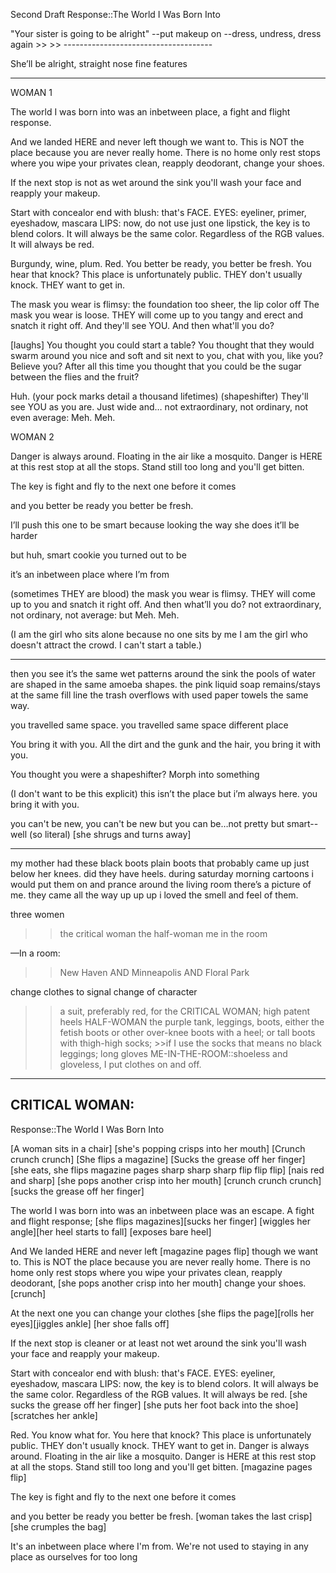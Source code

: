 Second Draft
Response::The World I Was Born Into

<Ideation>
"Your sister is going to be alright"
--put makeup on
--dress, undress, dress again
  >>
  >>
-------------------------------------

She’ll be alright, straight nose fine features

-------------------------------------
WOMAN 1

The world I was born into was
an inbetween place,
a fight and flight response.

And we landed HERE and never left
though we want to.
This is NOT the place
because you are never really home.
There is no home only rest stops
where you wipe your privates clean,
reapply deodorant,
change your shoes.

If the next stop is not as wet around the sink
you'll wash your face and reapply your makeup.

Start with concealor end with blush: that's FACE.
EYES: eyeliner, primer, eyeshadow, mascara
LIPS: now, do not use just one lipstick, the key is to blend colors. 
It will always be the same color. Regardless of the RGB values.
It will always be red.

Burgundy, wine, plum. Red. 
You better be ready, you better be fresh.
You hear that knock?
This place is unfortunately public.
THEY don't usually knock. THEY want to get in.

The mask you wear is flimsy: the foundation too sheer, the lip color off
The mask you wear is loose.
THEY will come up to you tangy and erect and snatch it right off.
And they'll see YOU. And then what'll you do?

[laughs]
You thought you could start a table?
You thought that they would swarm around you nice and soft
and sit next to you, chat with you, like you? 
Believe you?
After all this time
you thought that you could
be the sugar between the flies and the fruit?

Huh.
(your pock marks detail a thousand lifetimes)
(shapeshifter)
They'll see YOU as you are.
Just wide and…
not extraordinary, not ordinary, not even average:
Meh.
Meh.

WOMAN 2

Danger is always around. Floating in the air like a mosquito.
Danger is HERE at this rest stop at all the stops.
Stand still too long and you'll get bitten.

The key is fight and fly
to the next one before it comes

and you better be ready
you better be fresh.

I’ll push this one to be smart because looking the way she does it’ll be harder

but huh, smart cookie you turned out to be

it’s an inbetween place where I’m from

(sometimes THEY are blood)
the mask you wear is flimsy.
THEY will come up to you and snatch it right off.
And then what’ll you do?
not extraordinary, not ordinary, not average: but Meh.
Meh.

(I am the girl who sits alone because no one sits by me
I am the girl who doesn't attract the crowd.
I can't start a table.)

------------

then you see it’s the same wet patterns around the sink
the pools of water are shaped in the same amoeba shapes.
the pink liquid soap remains/stays at the same fill line
the trash overflows with used paper towels the same way.

you travelled
same space.
you travelled
same space different place

You bring it with you.
All the dirt and the gunk and the hair,
you bring it with you.

You thought you were a shapeshifter?
Morph into something 

(I don't want to be this explicit)
this isn’t the place but i’m always here.
you bring it with you.

you can't be new, you can't be new
but you can be…not pretty but smart--well (so literal)
[she shrugs and turns away] 

-------

my mother had these black boots
plain boots that probably came up just below her knees.
did they have heels.
during saturday morning cartoons i would put them on and prance around the living room
there’s a picture of me.
they came all the way up up up
i loved the smell and feel of them.

three women
  >>the critical woman
  >>the half-woman
  >>me in the room

—In a room:
  >>New Haven AND Minneapolis AND Floral Park

change clothes to signal change of character
  >>a suit, preferably red, for the CRITICAL WOMAN; high patent heels
  >>HALF-WOMAN the purple tank, leggings, boots, either the fetish boots or other over-knee boots with a heel; or tall boots with thigh-high socks;
    >>if I use the socks that means no black leggings; long gloves
  >>ME-IN-THE-ROOM::shoeless and gloveless, I put clothes on and off.

-----------------------------------
CRITICAL WOMAN:
----------------------------------

Response::The World I Was Born Into


[A woman sits in a chair]
[she's popping crisps into her mouth]
[Crunch crunch crunch]
[She flips a magazine]
[Sucks the grease off her finger]
[she eats, she flips magazine pages sharp sharp sharp flip flip flip]
[nais red and sharp] 
[she pops another crisp into her mouth]
[crunch crunch crunch]
[sucks the grease off her finger]

The world I was born into was
an inbetween place
was an escape.
A fight and flight response;
[she flips magazines][sucks her finger]
[wiggles her angle][her heel starts to fall]
[exposes bare heel]

And We landed HERE and never left
[magazine pages flip]
though we want to.
This is NOT the place
because you are never really home.
There is no home only rest stops
where you wipe your privates clean,
reapply deodorant,
[she pops another crisp into her mouth]
change your shoes.
[crunch]

At the next one you can change your clothes
[she flips the page][rolls her eyes][jiggles ankle]
[her shoe falls off]

If the next stop is cleaner or at least not wet around the sink
you'll wash your face and reapply your makeup.

Start with concealor end with blush: that's FACE.
EYES: eyeliner, eyeshadow, mascara
LIPS: now, the key is to blend colors. It will always be the same color. Regardless of the RGB values.
It will always be red.
[she sucks the grease off her finger]
[she puts her foot back into the shoe][scratches her ankle]

Red. You know what for.
You here that knock?
This place is unfortunately public.
THEY don't usually knock. THEY want to get in.
Danger is always around. Floating in the air like a mosquito.
Danger is HERE at this rest stop at all the stops.
Stand still too long and you'll get bitten.
[magazine pages flip]

The key is fight and fly
to the next one before it comes

and you better be ready
you better be fresh.
[woman takes the last crisp][she crumples the bag]

It's an inbetween place
where I'm from.
We're not used to staying in any place 
as ourselves for too long
